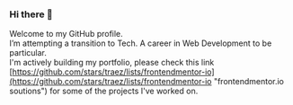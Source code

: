 ### Hi there 👋

Welcome to my GitHub profile.  
I’m attempting a transition to Tech. A career in Web Development to be particular.  
I'm actively building my portfolio, please check this link [https://github.com/stars/traez/lists/frontendmentor-io](https://github.com/stars/traez/lists/frontendmentor-io "frontendmentor.io soutions") for some of the projects I've worked on.

<!--
**traez/traez** is a ✨ _special_ ✨ repository because its `README.md` (this file) appears on your GitHub profile.

Here are some ideas to get you started:

- 🔭 I’m 
- 🌱 I’m currently learning ...
- 👯 I’m looking to collaborate on ...
- 🤔 I’m looking for help with ...
- 💬 Ask me about ...
- 📫 How to reach me: ...
- 😄 Pronouns: ...
- ⚡ Fun fact: ...
-->
